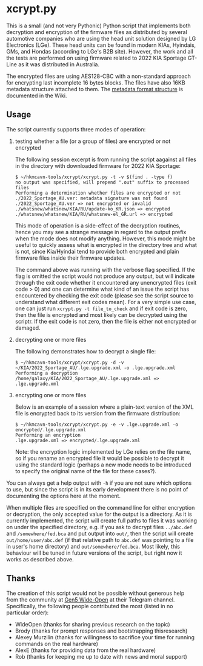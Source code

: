 xcrypt.py
===

This is a small (and not very Pythonic) Python script that implements both
decryption and encryption of the firmware files as distributed by several
automotive companies who are using the head unit solution designed by LG
Electronics (LGe).  These head units can be found in modern KIAs, Hyindais,
GMs, and Hondas (according to LGe's B2B site).  However, the work and all the
tests are performed on using firmware related to 2022 KIA Sportage GT-Line as
it was distributed in Australia.

The encrypted files are using AES128-CBC with a non-standard approach for
encrypting last incomplete 16 bytes blocks.  The files have also 16KB metadata
structure attached to them.  The [metadata format structure](https://github.com/galaxy4public/hkmcavn-tools/wiki/Metadata-format) is documented
in the Wiki.

Usage
---

The script currently supports three modes of operation:

1. testing whether a file (or a group of files) are encrypted or not encrypted

   The following session excerpt is from running the script aagainst all files in
   the directory with downloaded firmware for 2022 KIA Sportage:

       $ ~/hkmcavn-tools/xcrypt/xcrypt.py -t -v $(find . -type f)
       no output was specified, will prepend ".out" suffix to processed files
       Performing a determination whether files are encrypted or not
       ./2022_Sportage_AU.ver: metadata signature was not found
       ./2022_Sportage_AU.ver => not encrypted or invalid
       ./whatsnew/whatsnew/KIA/RU/update-ko_KR.json => encrypted
       ./whatsnew/whatsnew/KIA/RU/whatsnew-el_GR.url => encrypted

   This mode of operation is a side-effect of the decryption routines, hence
   you may see a strange message in regard to the output prefix when the mode does
   not modify anything.  However, this mode might be useful to quickly assess what
   is encrypted in the directory tree and what is not, since Kia/Hyindai tend to
   provide both encrypted and plain firmware files inside their firmware updates.

   The command above was running with the verbose flag specified.  If the flag is
   omitted the script would not produce any output, but will indicate through the
   exit code whether it encountered any unencrypted files (exit code > 0) and one
   can determine what kind of an issue the script has encountered by checking the
   exit code (please see the script source to understand what different exit codes
   mean).  For a very simple use case, one can just run `xcrypt.py -t file_to_check`
   and if exit code is zero, then the file is encrypted and most likely can be
   decrypted using the scriptr. If the exit code is not zero, then the file is
   either not encrypted or damaged.

2. decrypting one or more files

   The following demonstrates how to decrypt a single file:

       $ ~/hkmcavn-tools/xcrypt/xcrypt.py -d -v ~/KIA/2022_Sportage_AU/.lge.upgrade.xml -o .lge.upgrade.xml
       Performing a decryption
       /home/galaxy/KIA/2022_Sportage_AU/.lge.upgrade.xml => .lge.upgrade.xml


3. encrypting one or more files

   Below is an example of a session where a plain-text version of the XML
   file is encrypted back to its version from the firmware distribution:

       $ ~/hkmcavn-tools/xcrypt/xcrypt.py -e -v .lge.upgrade.xml -o encrypted/.lge.upgrade.xml
       Performing an encryption
       .lge.upgrade.xml => encrypted/.lge.upgrade.xml

   Note: the encryption logic implemented by LGe relies on the file name, so
   if you rename an encrypted file it would be possible to decrypt it using
   the standard logic (perhaps a new mode needs to be introduced to specify
   the original name of the file for these cases?).

You can always get a help output with `-h` if you are not sure which options to
use, but since the script is in its early development there is no point of
documenting the options here at the moment.

When multiple files are specified on the command line for either encryption or
decryption, the only accepted value for the output is a directory.  As it is
currently implemented, the script will create full paths to files it was
working on under the specified directory, e.g. if you ask to decrypt files
`../abc.def` and `/somewhere/fed.bca` and put output into `out/`, then the
script will create `out/home/user/abc.def` (if that relative path to `abc.def`
was pointing to a file in user's home directory) and `out/somewhere/fed.bca`.
Most likely, this behaviour will be tuned in future versions of the script, but
right now it works as described above.

Thanks
---

The creation of this script would not be possible without generous help from
the community at [Gen5 Wide-Open](https://g4933.gitlab.io/wideopen/) at their
Telegram channel.  Specifically, the following people contributed the most
(listed in no particular order):

  - WideOpen (thanks for sharing previous research on the topic)
  - Brody (thanks for prompt responses and bootstrapping thisresearch)
  - Alexey Murzilin (thanks for willingness to sacrifice your time for running commands on the real hardware)
  - AlexE (thanks for providing data from the real hardware)
  - Rob (thanks for keeping me up to date with news and moral support)


